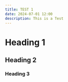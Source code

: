 ```yaml
---
title: TEST 1
date: 2024-07-01 12:00
description: This is a Test
---
```


# Heading 1

## Heading 2

### Heading 3
